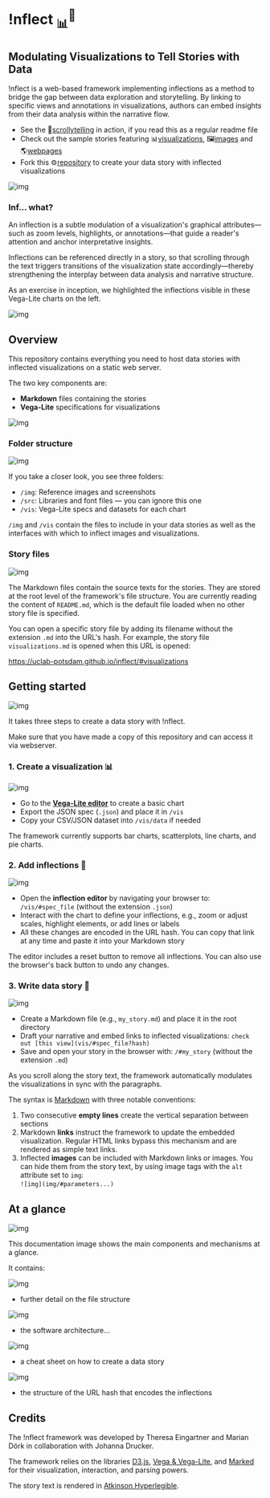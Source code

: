 # !nflect <sub>📊</sub><sup>💬</sup>
## Modulating Visualizations to Tell Stories with Data

!nflect is a web-based framework implementing inflections as a method to bridge the gap between data exploration and storytelling. By linking to specific views and annotations in visualizations, authors can embed insights from their data analysis within the narrative flow. 

- See the 📜<a href="https://uclab-potsdam.github.io/inflect/">scrollytelling</a> in action, if you read this as a regular readme file
- Check out the sample stories featuring 
📊<a href="https://uclab-potsdam.github.io/inflect/#visualizations">visualizations</a>, 🖼️<a href="https://uclab-potsdam.github.io/inflect/#images">images</a> and 🌎<a href="https://uclab-potsdam.github.io/inflect/#webpages">webpages</a>
- Fork this ⚙️<a href="https://github.com/uclab-potsdam/inflect">repository</a> to create your data story with inflected visualizations

![img](img/#-68,-35,1325,1741&ff0000&&&chart_overview.png)


### Inf... what?

An inflection is a subtle modulation of a visualization's graphical attributes—such as zoom levels, highlights, or annotations—that guide a reader's attention and anchor interpretative insights. 

Inflections can be referenced directly in a story, so that scrolling through the text triggers transitions of the visualization state accordingly—thereby strengthening the interplay between data analysis and narrative structure.

As an exercise in inception, we highlighted the inflections visible in these Vega-Lite charts on the left.

![img](img/#-68,-35,1325,1741&00f900&1209,872,984,1017,366,65,637,598,472,1167,623,1576&1156,364,1053,352,1084,330,1051,352,1068,385,1053,348,159,1150,334,1001,329,1001,247,1001,329,1001,337,1072&chart_overview.png)


## Overview

This repository contains everything you need to host data stories with inflected visualizations on a static web server.

The two key components are:

- **Markdown** files containing the stories
- **Vega-Lite** specifications for visualizations

![img](img/#-329,-68,577,542&ff0000&&&folder_structure.png)


### Folder structure

![img](img/#-112,-43,380,315&00f900&27,8,115,132&&folder_structure.png)

If you take a closer look, you see three folders:

- `/img`: Reference images and screenshots
- `/src`: Libraries and font files — you can ignore this one
- `/vis`: Vega-Lite specs and datasets for each chart

`/img` and `/vis` contain the files to include in your data stories as well as the interfaces with which to inflect images and visualizations.


### Story files

![img](img/#-110,119,396,489&00f900&16,312,288,448,18,178,205,223&&folder_structure.png)

The Markdown files contain the source texts for the stories. They are stored at the root level of the framework's file structure. You are currently reading the content of `README.md`, which is the default file loaded when no other story file is specified.

You can open a specific story file by adding its filename without the extension `.md` into the URL's hash. For example, the story file `visualizations.md` is opened when this URL is opened:

<a href="#visualizations">https://uclab-potsdam.github.io/inflect/#visualizations</a>


## Getting started

![img](img/#-282,43,1333,1154&ff0000&&&steps.png)

It takes three steps to create a data story with !nflect.

Make sure that you have made a copy of this repository and can access it via webserver.


### 1. Create a visualization 📊 

![img](img/#6,-54,2067,1336&ff0000&&&vega_editor.png)

- Go to the **<a href="https://vega.github.io/editor/#/examples/vega-lite/bar">Vega-Lite editor</a>** to create a basic chart
- Export the JSON spec (`.json`) and place it in `/vis`
- Copy your CSV/JSON dataset into `/vis/data` if needed

The framework currently supports bar charts, scatterplots, line charts, and pie charts.


### 2. Add inflections 💬

![img](img/#5,158,1907,1109&ff0000&&&inflections_editor.png)

- Open the **inflection editor** by navigating your browser to: `/vis/#spec_file` (without the extension `.json`)
- Interact with the chart to define your inflections, e.g., zoom or adjust scales, highlight elements, or add lines or labels
- All these changes are encoded in the URL hash. You can copy that link at any time and paste it into your Markdown story

The editor includes a reset button to remove all inflections. You can also use the browser's back button to undo any changes.


### 3. Write data story 📄

![img](img/#-41,47,1637,1204&00f900&931,171,1153,232&&scrollytelling.png) 

- Create a Markdown file (e.g., `my_story.md`) and place it in the root directory  
- Draft your narrative and embed links to inflected visualizations: `check out [this view](vis/#spec_file?hash)`
- Save and open your story in the browser with: `/#my_story` (without the extension `.md`)

As you scroll along the story text, the framework automatically modulates the visualizations in sync with the paragraphs.

The syntax is <a href="https://daringfireball.net/projects/markdown/syntax">Markdown</a> with three notable conventions: 

1. Two consecutive **empty lines** create the vertical separation between sections
2. Markdown **links** instruct the framework to update the embedded visualization. 
Regular HTML links bypass this mechanism and are rendered as simple text links.
3. Inflected **images** can be included with Markdown links or images. You can hide them from the story text, by using image tags with the `alt` attribute set to `img`: <br>
`![img](img/#parameters...)`


## At a glance

![img](img/#0,0,3047,8610&ff0000&&&documentation_image.png)

This documentation image shows the main components and mechanisms at a glance.


It contains:

![img](img/#0,0,3047,2375&ff0000&&&documentation_image.png) 
- further detail on the file structure


![img](img/#0,1750,3047,4200&ff0000&&&documentation_image.png) 
- the software architecture...


![img](img/#0,4150,3047,7200&ff0000&&&documentation_image.png) 
- a cheat sheet on how to create a data story


![img](img/#0,7200,3047,9000&ff0000&&&documentation_image.png)
- the structure of the URL hash that encodes the inflections


## Credits

The !nflect framework was developed by Theresa Eingartner and Marian Dörk in collaboration with Johanna Drucker.

The framework relies on the libraries <a href="https://d3js.org">D3.js</a>, <a href="https://vega.github.io">Vega & Vega-Lite</a>, and <a href="https://marked.js.org">Marked</a> for their visualization, interaction, and parsing powers.

The story text is rendered in <a href="https://www.brailleinstitute.org/freefont/">Atkinson Hyperlegible</a>.